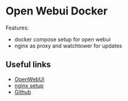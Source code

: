 # Open Webui Docker

Features:
 - docker compose setup for open webui
 - nginx as proxy and watchtower for updates

## Useful links
 - [OpenWebUI](https://docs.openwebui.com/)
 - [nginx setup](https://docs.openwebui.com/tutorials/https-nginx)
 - [Github](https://github.com/open-webui/open-webui)
